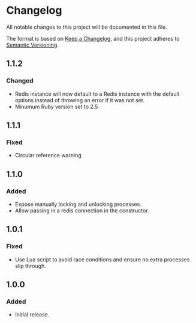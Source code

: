 # Changelog
All notable changes to this project will be documented in this file.

The format is based on [Keep a Changelog](https://keepachangelog.com/en/1.0.0/),
and this project adheres to [Semantic Versioning](https://semver.org/spec/v2.0.0.html).

## 1.1.2

### Changed
- Redis instance will now default to a Redis instance with the default options
  instead of throwing an error if it was not set.
- Minumum Ruby version set to 2.5

## 1.1.1

### Fixed
- Circular reference warning

## 1.1.0

### Added
- Expose manually locking and unlocking processes.
- Allow passing in a redis connection in the constructor.

## 1.0.1

### Fixed
- Use Lua script to avoid race conditions and ensure no extra processes slip through.

## 1.0.0

### Added
- Initial release.

